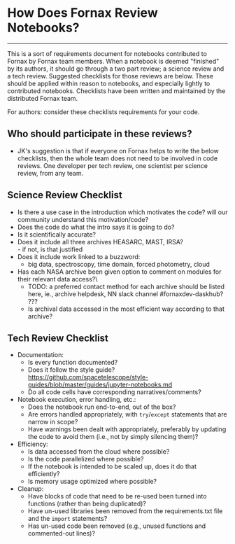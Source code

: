 # How Does Fornax Review Notebooks?
***

This is a sort of requirements document for notebooks contributed to Fornax by Fornax team members.  When a notebook is deemed "finished" by its authors, it should go through a two part review; a science review and a tech review.  Suggested checklists for those reviews are below.  These should be applied within reason to notebooks, and especially lightly to contributed notebooks. Checklists have been written and maintained by the distributed Fornax team.

For authors: consider these checklists requirements for your code.

## Who should participate in these reviews?
- JK's suggestion is that if everyone on Fornax helps to write the below checklists, then the whole team does not need to be involved in code reviews.  One developer per tech review, one scientist per science review, from any team.
  


## Science Review Checklist
- Is there a use case in the introduction which motivates the code?  will our community understand this motivation/code?
- Does the code do what the intro says it is going to do?
- Is it scientifically accurate?
- Does it include all three archives HEASARC, MAST, IRSA?\
      - if not, is that justified
- Does it include work linked to a buzzword:
	- big data, spectroscopy, time domain, forced photometry, cloud
- Has each NASA archive been given option to comment on modules for their relevant data access?\
  	- TODO: a preferred contact method for each archive should be listed here, ie., archive helpdesk, NN slack channel #fornaxdev-daskhub? ??? 	
	- Is archival data accessed in the most efficient way according to that archive?
## Tech Review Checklist
- Documentation:
	- Is every function documented?
	- Does it follow the style guide? https://github.com/spacetelescope/style-guides/blob/master/guides/jupyter-notebooks.md
   	- Do all code cells have corresponding narratives/comments?
- Notebook execution, error handling, etc.:
	- Does the notebook run end-to-end, out of the box?
 	- Are errors handled appropriately, with `try`/`except` statements that are narrow in scope?
	- Have warnings been dealt with appropriately, preferably by updating the code to avoid them (i.e., not by simply silencing them)?
- Efficiency:
	- Is data accessed from the cloud where possible?
	- Is the code parallelized where possible?
	- If the notebook is intended to be scaled up, does it do that efficiently?
	- Is memory usage optimized where possible? 
- Cleanup:
	- Have blocks of code that need to be re-used been turned into functions (rather than being duplicated)?
	- Have un-used libraries been removed from the requirements.txt file and the `import` statements?
	- Has un-used code been removed (e.g., unused functions and commented-out lines)? 

```python

```
